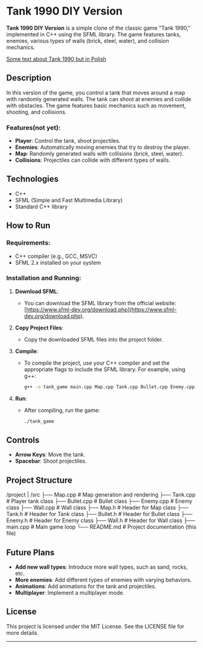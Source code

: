 # Tank 1990 DIY Version

**Tank 1990 DIY Version** is a simple clone of the classic game "Tank 1990," implemented in C++ using the SFML library. The game features tanks, enemies, various types of walls (brick, steel, water), and collision mechanics.

[Some text about Tank 1990 but in Polish](https://www.gry-online.pl/newsroom/w-te-czolgi-gralismy-do-upadlego-na-dlugo-przed-world-of-tanks-ta/zf2d4b3)


## Description

In this version of the game, you control a tank that moves around a map with randomly generated walls. The tank can shoot at enemies and collide with obstacles. The game features basic mechanics such as movement, shooting, and collisions.

### Features(not yet):
- **Player**: Control the tank, shoot projectiles.
- **Enemies**: Automatically moving enemies that try to destroy the player.
- **Map**: Randomly generated walls with collisions (brick, steel, water).
- **Collisions**: Projectiles can collide with different types of walls.

## Technologies

- C++
- SFML (Simple and Fast Multimedia Library)
- Standard C++ library

## How to Run

### Requirements:
- C++ compiler (e.g., GCC, MSVC)
- SFML 2.x installed on your system

### Installation and Running:

1. **Download SFML**:
   - You can download the SFML library from the official website: [https://www.sfml-dev.org/download.php](https://www.sfml-dev.org/download.php).
   
2. **Copy Project Files**:
   - Copy the downloaded SFML files into the project folder.

3. **Compile**:
   - To compile the project, use your C++ compiler and set the appropriate flags to include the SFML library. For example, using g++:
   
     ```bash
     g++ -o tank_game main.cpp Map.cpp Tank.cpp Bullet.cpp Enemy.cpp Wall.cpp -lsfml-graphics -lsfml-window -lsfml-system
     ```

4. **Run**:
   - After compiling, run the game:
   
     ```bash
     ./tank_game
     ```

## Controls

- **Arrow Keys**: Move the tank.
- **Spacebar**: Shoot projectiles.

## Project Structure
/project 
|  /src
  ├── Map.cpp # Map generation and rendering 
  ├── Tank.cpp # Player tank class 
  ├── Bullet.cpp # Bullet class 
  ├── Enemy.cpp # Enemy class 
  ├── Wall.cpp # Wall class 
  ├── Map.h # Header for Map class 
  ├── Tank.h # Header for Tank class 
  ├── Bullet.h # Header for Bullet class 
  ├── Enemy.h # Header for Enemy class 
  ├── Wall.h # Header for Wall class 
├── main.cpp # Main game loop 
└── README.md # Project documentation (this file)


## Future Plans

- **Add new wall types**: Introduce more wall types, such as sand, rocks, etc.
- **More enemies**: Add different types of enemies with varying behaviors.
- **Animations**: Add animations for the tank and projectiles.
- **Multiplayer**: Implement a multiplayer mode.

## License

This project is licensed under the MIT License. See the LICENSE file for more details.

---
